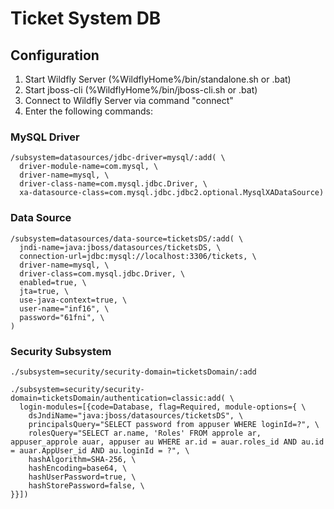 # Ticket System DB

## Configuration

1. Start Wildfly Server (%WildflyHome%/bin/standalone.sh or .bat)
2. Start jboss-cli (%WildflyHome%/bin/jboss-cli.sh or .bat)
3. Connect to Wildfly Server via command "connect"
4. Enter the following commands:

### MySQL Driver
```
/subsystem=datasources/jdbc-driver=mysql/:add( \
  driver-module-name=com.mysql, \
  driver-name=mysql, \
  driver-class-name=com.mysql.jdbc.Driver, \
  xa-datasource-class=com.mysql.jdbc.jdbc2.optional.MysqlXADataSource)
```

### Data Source
```
/subsystem=datasources/data-source=ticketsDS/:add( \
  jndi-name=java:jboss/datasources/ticketsDS, \
  connection-url=jdbc:mysql://localhost:3306/tickets, \
  driver-name=mysql, \
  driver-class=com.mysql.jdbc.Driver, \
  enabled=true, \
  jta=true, \
  use-java-context=true, \
  user-name="inf16", \
  password="61fni", \
)
```

### Security Subsystem
```
./subsystem=security/security-domain=ticketsDomain/:add

./subsystem=security/security-domain=ticketsDomain/authentication=classic:add( \
  login-modules=[{code=Database, flag=Required, module-options={ \
    dsJndiName="java:jboss/datasources/ticketsDS", \
    principalsQuery="SELECT password from appuser WHERE loginId=?", \
    rolesQuery="SELECT ar.name, 'Roles' FROM approle ar, appuser_approle auar, appuser au WHERE ar.id = auar.roles_id AND au.id = auar.AppUser_id AND au.loginId = ?", \
    hashAlgorithm=SHA-256, \
    hashEncoding=base64, \
	hashUserPassword=true, \
	hashStorePassword=false, \
}}])
```
